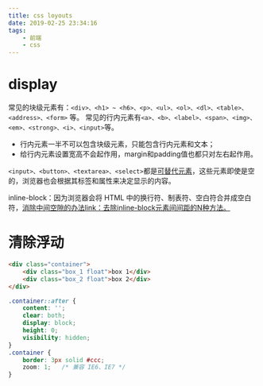 ```yaml
---
title: css loyouts
date: 2019-02-25 23:34:16
tags:
    - 前端
    - css
---
```

# display

常见的块级元素有：`<div>、<h1> ~ <h6>、<p>、<ul>、<ol>、<dl>、<table>、<address>、<form>` 等。
常见的行内元素有` <a>、<b>、<label>、<span>、<img>、<em>、<strong>、<i>、<input> `等。
- 行内元素一半不可以包含块级元素，只能包含行内元素和文本；
- 给行内元素设置宽高不会起作用，margin和padding值也都只对左右起作用。

`<input>、<button>、<textarea>、<select>`都是[可替代元素](https://developer.mozilla.org/zh-CN/docs/Web/CSS/Replaced_element)，这些元素即使是空的，浏览器也会根据其标签和属性来决定显示的内容。

inline-block：因为浏览器会将 HTML 中的换行符、制表符、空白符合并成空白符，[消除中间空隙的办法link：去除inline-block元素间间距的N种方法。](https://www.zhangxinxu.com/wordpress/2012/04/inline-block-space-remove-%E5%8E%BB%E9%99%A4%E9%97%B4%E8%B7%9D/)

# 清除浮动
```html
<div class="container">
    <div class="box_1 float">box 1</div>
    <div class="box_2 float">box 2</div>
</div>
```

```css
.container::after {
    content: '';
    clear: both;
    display: block;
    height: 0;
    visibility: hidden;
}
.container {
    border: 3px solid #ccc;
    zoom: 1;   /* 兼容 IE6、IE7 */
}
```









